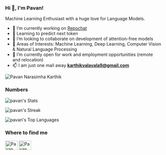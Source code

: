 ### Hi 👋, I'm Pavan!

Machine Learning Enthusiast with a huge love for Language Models.

- 🔭 I’m currently working on [Repochat](https://github.com/pnkvalavala/repochat)
- 🌱 Learning to predict next token
- 🤝 I’m looking to collaborate on development of attention-free models
- 🤖 Areas of Interests: Machine Learning, Deep Learning, Computer Vision & Natural Language Processing
- 💼 I’m currently open for work and employment opportunities (remote and relocation)
- 📫 I am just one mail away **karthikvalavala9@gmail.com**

<p align="left"> <img src="https://komarev.com/ghpvc/?username=pnkvalavala&label=Profile%20views&color=0e75b6&style=flat" alt="Pavan Narasimha Karthik" /> </p>

### Numbers
![pavan's Stats](https://github-readme-stats.vercel.app/api?username=pnkvalavala&theme=darcula&show_icons=true&hide_border=true&count_private=true)

![pavan's Streak](https://github-readme-streak-stats.herokuapp.com/?user=pnkvalavala&theme=darcula&hide_border=true)

![pavan's Top Languages](https://github-readme-stats.vercel.app/api/top-langs/?username=pnkvalavala&theme=darcula&show_icons=true&hide_border=true&layout=compact)

### Where to find me

<p align="left">
<a href="https://twitter.com/pnkvalavala" target="blank"><img align="center" src="https://raw.githubusercontent.com/rahuldkjain/github-profile-readme-generator/master/src/images/icons/Social/twitter.svg" alt="Pavan" height="30" width="40" /></a>
<a href="https://www.linkedin.com/in/pnkvalavala/" target="blank"><img align="center" src="https://raw.githubusercontent.com/rahuldkjain/github-profile-readme-generator/master/src/images/icons/Social/linked-in-alt.svg" alt="Pavan" height="30" width="40" /></a>
</p>
